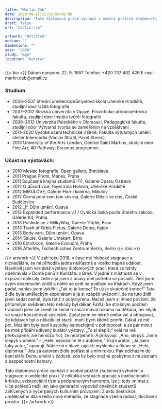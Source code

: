 ```yaml
---
title: "Martin Cáb"
date: 2020-08-17T15:02:56+02:00
description: "Tato diplomová práce vychází z osobní prožité zkušenosti vyhoření a stagnace v umělecké praxi. V několika vrstvách pracuje s institucionální kritikou, existenciální tísní a podprahovým humorem, lze ji tedy vnímat z více pohledů nežli jen jako generační výpověď dnešních studentů zahlcených a vyčerpaných kulturním provozem."
draft: false
url: "martin-cab"

artwork: "Untitled"
medium: ""
dimensions: ""
year: "2020"
study: "mga"
location: "kunstat"
---
```


{{< bio >}}
Datum narození: 22. 9. 1987
Telefon: +420 737 462 426
E-mail: martin.cab@email.cz

### Studium
* 2003–2007 Střední uměleckoprůmyslová škola Uherské Hradiště, studijní obor Užitá
fotografie
* 2007–2012 Slezská univerzita v Opavě, Filozoficko-přírodovědecká fakulta, studijní obor Institut tvůrčí fotografie
* 2008–2012 Univerzita Palackého v Olomouci, Pedagogická fakulta, studijní obor Výtvarná tvorba se zaměřením na vzdělávání
* 2011–2020 Vysoké učení technické v Brně, Fakulta výtvarných umění, ateliér
Intermédia (Václav Stratil, Pavel Sterec)
* 2013 University of the Arts London, Central Saint Martins, studijní obor Fine Art, 4D Pathway; Erasmus programme

### Účast na výstavách:
* 2010 Mesiac fotografie, Open gallery, Bratislava
* 2011 Prague Photo, Mánes, Praha
* 2011 Současná krajina studentů ITF, Galerie Opera, Ostrava
* 2012 O důvod více, foyer kina Hvězda, Uherské Hradiště
* 2012 MIKULOVE, Galerie Horní konírna, Mikulov
* 2012 Černá pole sem tam skvrna, Galerie Měsíc ve dne, České Budějovice
* 2012 „I“, Dům umění, Opava
* 2012 Expanded performance v.1 / Cynická láska podle Starého zákona, Galerie K4, Praha
* 2013 Pohlednice z MilkyWay, Galerie 115/55, Brno
* 2013 Trash of Orbis Pictus, Galerie Doma, Kyjov
* 2013 Body varu, Dům umění, Opava
* 2014 Salute, Galerie Umakart, Brno
* 2016 EmoXicon, Galerie Evoluční, Praha
* 2016 Afterlife, Tschechisches Zentrum Berlin, Berlin
{{< /bio >}}


{{< artwork >}}
V září roku 2018, v čase mé hluboké stagnace a nicnedělání, se mi přihodila jedna nešťastná a vcelku trapná událost. Navštívil jsem vernisáž výstavy diplomových prací, která se tehdy odehrávala v Domě pánů z Kunštátu v Brně. V jedné z místností se v expozici nalézaly židle a já jsem z únavy měl potřebu se posadit. Židli jsem svým dosednutím zničil a náhle se ocitl na podlaze na třískách. Když jsem padal, nahlas jsem vykřikl: „Tak to je konec! To už je skutečně konec!“ Tato židle byla uměleckým exponátem a já si vzápětí uvědomil, že na tuto židli jsem sedat neměl, byla totiž z polystyrenu. Načež jsem si ihned povšiml, že přítomným svědkem této nehody byl děkan FaVU. Se strašným pocitem trapnosti jsem se zvedl ze země a začal mávat rukama na děkana, asi nějak ve snaze konzultovat výsledek. Začal jsem se mírně omlouvat a obhajovat, že kdybych byl o několik let starší, mohl bych klidně zemřít. Cákal ze mě pot. Mezitím byly paní kustodky samozřejmě v pohotovosti a za pár minut ke mně přiběhl udivený kurátor výstavy. „To si slepíš,“ volá na mě překvapeně, ale nemůžu říct, že nepříjemně. A přikyvuji: „Ano, slepýš. Jsem slepýš v umění.“ – „Hele, seznámím tě s autorem,“ říká kurátor. „Já jsem taky autor,“ oponuji. Náhle mi v hlavě zajiskří myšlenka a říkám si: „Hele, diplomka.“ Jdu za autorem židle potřást si s ním rukou. Pak odcházím do kanceláře Domu umění s žádostí, zda by bylo možné poskytnout mi záznam z bezpečnostní kamery.

Tato diplomová práce vychází z osobní prožité zkušenosti vyhoření a stagnace v umělecké praxi. V několika vrstvách pracuje s institucionální kritikou, existenciální tísní a podprahovým humorem, lze ji tedy vnímat z více pohledů nežli jen jako generační výpověď dnešních studentů zahlcených a vyčerpaných kulturním provozem. Z aktu destrukce uměleckého díla vzešlo nové metadílo, ze stagnace vzešla radost, duchovní prostor.
{{< /artwork >}}
